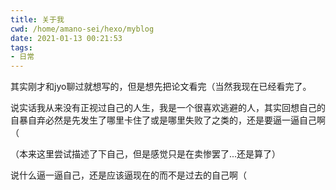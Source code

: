 ```yaml
---
title: 关于我
cwd: /home/amano-sei/hexo/myblog
date: 2021-01-13 00:21:53
tags:
- 日常
---
```


其实刚才和jyo聊过就想写的，但是想先把论文看完（当然我现在已经看完了。

说实话我从来没有正视过自己的人生，我是一个很喜欢逃避的人，其实回想自己的自暴自弃必然是先发生了哪里卡住了或是哪里失败了之类的，还是要逼一逼自己啊（

（本来这里尝试描述了下自己，但是感觉只是在卖惨罢了...还是算了）

说什么逼一逼自己，还是应该逼现在的而不是过去的自己啊（

